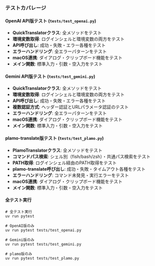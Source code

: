 ### テストカバレージ

#### OpenAI API版テスト (`tests/test_openai.py`)
- **QuickTranslatorクラス**: 全メソッドをテスト
- **環境変数取得**: ログインシェルと環境変数の両方をテスト
- **API呼び出し**: 成功・失敗・エラー各種をテスト
- **エラーハンドリング**: 全エラーパターンをテスト
- **macOS連携**: ダイアログ・クリップボード機能をテスト
- **メイン関数**: 標準入力・引数・空入力をテスト

#### Gemini API版テスト (`tests/test_gemini.py`)
- **QuickTranslatorクラス**: 全メソッドをテスト
- **環境変数取得**: ログインシェルと環境変数の両方をテスト
- **API呼び出し**: 成功・失敗・エラー各種をテスト
- **複数認証方式**: ヘッダー認証とURLパラメータ認証のテスト
- **エラーハンドリング**: 全エラーパターンをテスト
- **macOS連携**: ダイアログ・クリップボード機能をテスト
- **メイン関数**: 標準入力・引数・空入力をテスト

#### plamo-translate版テスト (`tests/test_plamo.py`)
- **PlamoTranslatorクラス**: 全メソッドをテスト
- **コマンドパス検索**: シェル別（fish/bash/zsh）・共通パス検索をテスト
- **PATH取得**: ログインシェル経由のPATH取得をテスト
- **plamo-translate呼び出し**: 成功・失敗・タイムアウト各種をテスト
- **エラーハンドリング**: コマンド未発見・実行エラーをテスト
- **macOS連携**: ダイアログ・クリップボード機能をテスト
- **メイン関数**: 標準入力・引数・空入力をテスト

#### 全テスト実行
```fish
# 全テスト実行
uv run pytest

# OpenAI版のみ
uv run pytest tests/test_openai.py

# Gemini版のみ
uv run pytest tests/test_gemini.py

# plamo版のみ
uv run pytest tests/test_plamo.py
```
